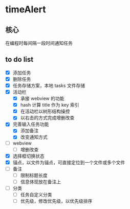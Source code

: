 # timeAlert

## 核心

在编程时每间隔一段时间通知任务

## to do list

-   [x] 添加任务
-   [x] 删除任务
-   [x] 任务存储方案，本地 tasks 文件存储
-   [x] 活动栏
    -   [x] 承接 webview 的功能
    -   [x] hash 计算 title 作为 key 索引
    -   [x] 在活动栏以树形结构操控
    -   [x] 以右击的方式完成增删改查
-   [x] 完善输入任务功能
    -   [x] 添加备注
    -   [x] 改变通知方式

-   [ ] webview
    -   [ ] 增删改查
-   [x] 选择框切换状态
-   [x] 锚点，以文件为锚点，可直接定位到一个文件或多个文件
-   [ ] 备注
    -   [ ] 限制标题长度
    -   [ ] 信息体现放在备注上
-   [ ] 分类
    -   [ ] 任务自定义分类
    -   [ ] 优先级，修改优先级，以优先级排序
